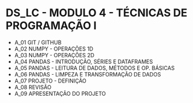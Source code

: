# DS_LC - MODULO 4 - TÉCNICAS DE PROGRAMAÇÃO I

- A_01 GIT / GITHUB
- A_02 NUMPY - OPERAÇÕES 1D
- A_03 NUMPY - OPERAÇÕES 2D
- A_04 PANDAS - INTRODUÇÃO, SÉRIES E DATAFRAMES
- A_05 PANDAS - LEITURA DE DADOS, MÉTODOS E OP. BÁSICAS
- A_06 PANDAS - LIMPEZA E TRANSFORMAÇÃO DE DADOS
- A_07 PROJETO - DEFINIÇÃO 
- A_08 REVISÃO
- A_09 APRESENTAÇÃO DO PROJETO
